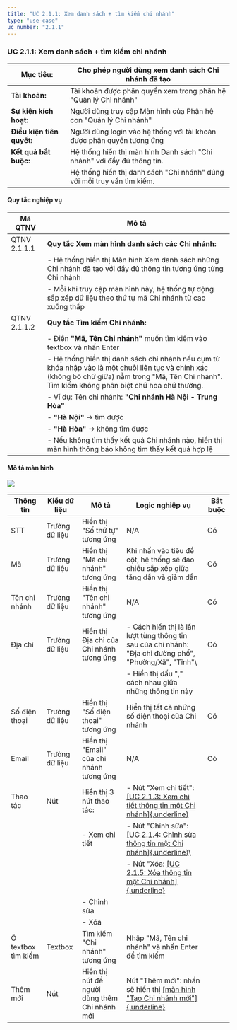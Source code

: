 ```yaml
---
title: "UC 2.1.1: Xem danh sách + tìm kiếm chi nhánh"
type: "use-case"
uc_number: "2.1.1"
---
```


### UC 2.1.1: Xem danh sách + tìm kiếm chi nhánh

| **Mục tiêu:** | Cho phép người dùng xem danh sách Chi nhánh đã tạo |
| --- | --- |
| **Tài khoản:** | Tài khoản được phân quyền xem trong phân hệ "Quản lý Chi nhánh" |
| **Sự kiện kích hoạt:** | Người dùng truy cập Màn hình của Phân hệ con "Quản lý Chi nhánh" |
| **Điều kiện tiên quyết:** | Người dùng login vào hệ thống với tài khoản được phân quyền tương ứng |
| **Kết quả bắt buộc:** | Hệ thống hiển thị màn hình Danh sách "Chi nhánh" với đầy đủ thông tin. |
|  | Hệ thống hiển thị danh sách "Chi nhánh" đúng với mỗi truy vấn tìm kiếm. |

#### Quy tắc nghiệp vụ

| **Mã QTNV** | **Mô tả** |
| --- | --- |
| QTNV 2.1.1.1 | **Quy tắc Xem màn hình danh sách các Chi nhánh:** |
|  | - Hệ thống hiển thị Màn hình Xem danh sách những Chi nhánh đã tạo với đầy đủ thông tin tương ứng từng Chi nhánh |
|  | - Mỗi khi truy cập màn hình này, hệ thống tự động sắp xếp dữ liệu theo thứ tự mã Chi nhánh từ cao xuống thấp |
| QTNV 2.1.1.2 | **Quy tắc Tìm kiếm Chi nhánh:** |
|  | - Điền **"Mã, Tên Chi nhánh"** muốn tìm kiếm vào textbox và nhấn Enter |
|  | - Hệ thống hiển thị danh sách chi nhánh nếu cụm từ khóa nhập vào là một chuỗi liên tục và chính xác (không bỏ chữ giữa) nằm trong "Mã, Tên Chi nhánh". Tìm kiếm không phân biệt chữ hoa chữ thường. |
|  | - Ví dụ: Tên chi nhánh: **\"Chi nhánh Hà Nội - Trung Hòa\"** |
|  | - **\"Hà Nội\"** → tìm được |
|  | - **\"Hà Hòa\"** → không tìm được |
|  | - Nếu không tìm thấy kết quả Chi nhánh nào, hiển thị màn hình thông báo không tìm thấy kết quả hợp lệ |

#### Mô tả màn hình

![](media/image89.png)

| **Thông tin** | **Kiểu dữ liệu** | **Mô tả** | **Logic nghiệp vụ** | **Bắt buộc** |
| --- | --- | --- | --- | --- |
| STT | Trường dữ liệu | Hiển thị "Số thứ tự" tương ứng | N/A | Có |
| Mã | Trường dữ liệu | Hiển thị "Mã chi nhánh" tương ứng | Khi nhấn vào tiêu đề cột, hệ thống sẽ đảo chiều sắp xếp giữa tăng dần và giảm dần | Có |
| Tên chi nhánh | Trường dữ liệu | Hiển thị "Tên chi nhánh" tương ứng | N/A | Có |
| Địa chỉ | Trường dữ liệu | Hiển thị Địa chỉ của Chi nhánh tương ứng | \- Cách hiển thị là lần lượt từng thông tin sau của chi nhánh: "Địa chỉ đường phố", "Phường/Xã", "Tỉnh"\ | Có |
|  |  |  | - Hiển thị dấu "," cách nhau giữa những thông tin này |  |
| Số điện thoại | Trường dữ liệu | Hiển thị "Số điện thoại" tương ứng | Hiển thị tất cả những số điện thoại của Chi nhánh | Có |
| Email | Trường dữ liệu | Hiển thị "Email" của chi nhánh tương ứng | N/A | Có |
| Thao tác | Nút | Hiển thị 3 nút thao tác: | \- Nút "Xem chi tiết": [[UC 2.1.3: Xem chi tiết thông tin một Chi nhánh]{.underline}](#uc-2.1.3-xem-chi-tiết-thông-tin-một-chi-nhánh) |  |
|  |  | \- Xem chi tiết | \- Nút "Chỉnh sửa": [[UC 2.1.4: Chỉnh sửa thông tin một Chi nhánh]{.underline}](#uc-2.1.4-chỉnh-sửa-thông-tin-một-chi-nhánh)\ |  |
|  |  |  | - Nút "Xóa: [[UC 2.1.5: Xóa thông tin một Chi nhánh]{.underline}](#uc-2.1.5-xóa-một-chi-nhánh) |  |
|  |  | \- Chỉnh sửa |  |  |
|  |  | \- Xóa |  |  |
| Ô textbox tìm kiếm | Textbox | Tìm kiếm "Chi nhánh" tương ứng | Nhập "Mã, Tên chi nhánh" và nhấn Enter để tìm kiếm |  |
| Thêm mới | Nút | Hiển thị nút để người dùng thêm Chi nhánh mới | Nút "Thêm mới": nhấn sẽ hiển thị [[màn hình "Tạo Chi nhánh mới"]{.underline}](#uc-2.1.2-tạo-mới-một-chi-nhánh) |  |
